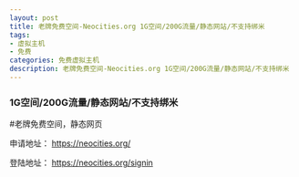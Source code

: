 ```yaml
---
layout: post
title: 老牌免费空间-Neocities.org 1G空间/200G流量/静态网站/不支持绑米
tags:
- 虚拟主机
- 免费
categories: 免费虚拟主机
description: 老牌免费空间-Neocities.org 1G空间/200G流量/静态网站/不支持绑米
---
```


### 1G空间/200G流量/静态网站/不支持绑米

#老牌免费空间，静态网页

申请地址：
https://neocities.org/

登陆地址：
https://neocities.org/signin

